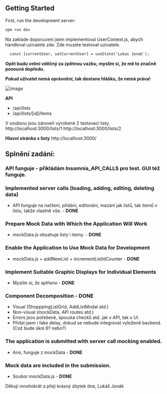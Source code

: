 ## Getting Started
First, run the development server:
```bash
npm run dev
```

Na zaklade doporuceni jsem implementoval UserContext.js, abych handloval uzivatele zde. Zde muzete testovat uzivatele.
```html
  const [currentUser, setCurrentUser] = useState('Lukas Jonak');
```

**Opět budu velmi vděčný za zpětnou vazbu, myslím si, že mě to značně posouvá dopředu.**

**Pokud uživatel nemá oprávnění, tak dostane hlášku, že nemá práva!**

![image](https://github.com/user-attachments/assets/59568e0a-f199-4a04-8f52-73d7e122bec8)

**API**
- /api/lists
- /api/lists/[id]/items

V souboru jsou zároveň vyrobené 2 testovací listy.
http://localhost:3000/lists/1
http://localhost:3000/lists/2

**Hlavní stránka s listy**
http://localhost:3000/

## Splnění zadání:
### API funguje - přikládám Insomnia_API_CALLS pro test. GUI též funguje.

### Implemented server calls (loading, adding, editing, deleting data)
- API funguje na načtení, přidání, editování, mazání jak listů, tak itemů v listu, takže vlastně vše. - **DONE**

### Prepare Mock Data with Which the Application Will Work
- mockData.js obsahuje listy i itemy. - **DONE**

### Enable the Application to Use Mock Data for Development
- mockData.js + addNewList + incrementListIdCounter - **DONE**

### Implement Suitable Graphic Displays for Individual Elements
- Myslím si, že splňeno - **DONE**

### Component Decomposition - **DONE**
- Visual (ShopppingListGrid, AddListModal atd.)
- Non-visual (mockData, API routes atd.)
- Errors jsou pořešené, spousta checků atd. jak v API, tak v UI.
- Přidal jsem i fake delay, dokud se nebude integrovat vyloženě backend. (Což bude úkol 6? nebo?)

### The application is submitted with server call mocking enabled.
- Ano, funguje z mockData - **DONE**

### Mock data are included in the submission.
- Soubor mockData.js - **DONE**

Děkuji mnohokrát a přeji krásný zbytek dne,
Lukáš Jonák

